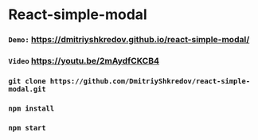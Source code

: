 # React-simple-modal

### `Demo:` https://dmitriyshkredov.github.io/react-simple-modal/

### `Video` https://youtu.be/2mAydfCKCB4

### `git clone https://github.com/DmitriyShkredov/react-simple-modal.git`

### `npm install`

### `npm start`
